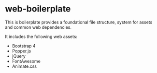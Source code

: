 # web-boilerplate

This is boilerplate provides a foundational file structure, system for assets and common web dependencies.

It includes the following web assets:

- Bootstrap 4
- Popper.js
- jQuery
- FontAwesome
- Animate.css
